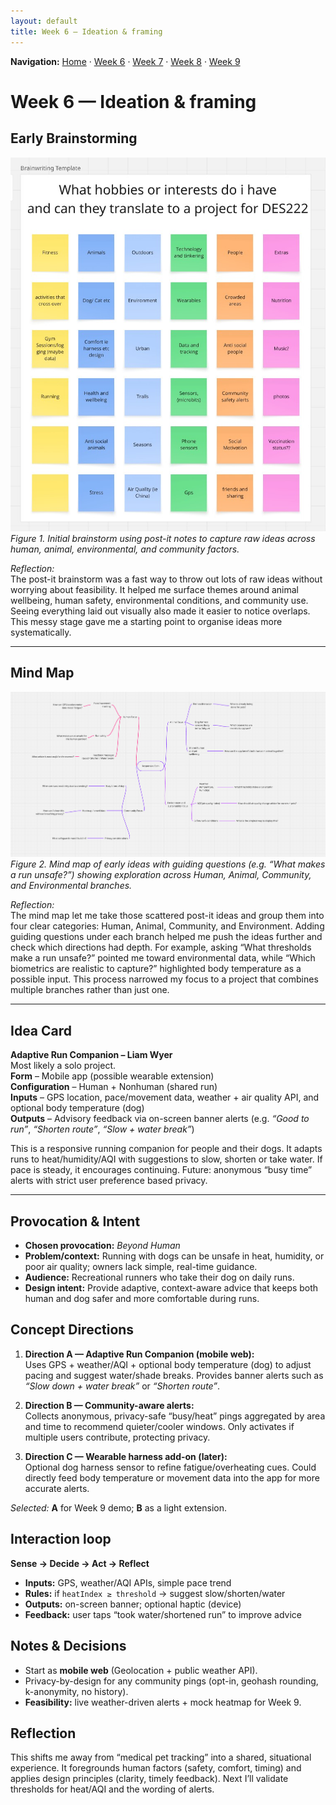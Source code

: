 ```yaml
---
layout: default
title: Week 6 — Ideation & framing
---
```


**Navigation:** [Home](/Process-Journal-Task-2/) · [Week 6](./week6) · [Week 7](./week7) · [Week 8](./week8) · [Week 9](./week9)

# Week 6 — Ideation & framing

## Early Brainstorming

![Post-it brainstorm](../assets/images/week6-brainstorm.jpg)  
*Figure 1. Initial brainstorm using post-it notes to capture raw ideas across human, animal, environmental, and community factors.*

*Reflection:*  
The post-it brainstorm was a fast way to throw out lots of raw ideas without worrying about feasibility. It helped me surface themes around animal wellbeing, human safety, environmental conditions, and community use. Seeing everything laid out visually also made it easier to notice overlaps. This messy stage gave me a starting point to organise ideas more systematically.

---

## Mind Map

![Mind map](../assets/images/week6-mindmap.jpg)  
*Figure 2. Mind map of early ideas with guiding questions (e.g. “What makes a run unsafe?”) showing exploration across Human, Animal, Community, and Environmental branches.*

*Reflection:*  
The mind map let me take those scattered post-it ideas and group them into four clear categories: Human, Animal, Community, and Environment. Adding guiding questions under each branch helped me push the ideas further and check which directions had depth. For example, asking “What thresholds make a run unsafe?” pointed me toward environmental data, while “Which biometrics are realistic to capture?” highlighted body temperature as a possible input. This process narrowed my focus to a project that combines multiple branches rather than just one.

---


## Idea Card
**Adaptive Run Companion – Liam Wyer**  
Most likely a solo project.  
**Form** – Mobile app (possible wearable extension)  
**Configuration** – Human + Nonhuman (shared run)  
**Inputs** – GPS location, pace/movement data, weather + air quality API, and optional body temperature (dog)  
**Outputs** – Advisory feedback via on-screen banner alerts (e.g. *“Good to run”*, *“Shorten route”*, *“Slow + water break”*)
  

This is a responsive running companion for people and their dogs. It adapts runs to heat/humidity/AQI with suggestions to slow, shorten or take water. If pace is steady, it encourages continuing. Future: anonymous “busy time” alerts with strict user preference based privacy.

---

## Provocation & Intent
- **Chosen provocation:** *Beyond Human*  
- **Problem/context:** Running with dogs can be unsafe in heat, humidity, or poor air quality; owners lack simple, real-time guidance.  
- **Audience:** Recreational runners who take their dog on daily runs.  
- **Design intent:** Provide adaptive, context-aware advice that keeps both human and dog safer and more comfortable during runs.

## Concept Directions
1. **Direction A — Adaptive Run Companion (mobile web):**  
   Uses GPS + weather/AQI + optional body temperature (dog) to adjust pacing and suggest water/shade breaks. Provides banner alerts such as *“Slow down + water break”* or *“Shorten route”*.

2. **Direction B — Community-aware alerts:**  
   Collects anonymous, privacy-safe “busy/heat” pings aggregated by area and time to recommend quieter/cooler windows. Only activates if multiple users contribute, protecting privacy.

3. **Direction C — Wearable harness add-on (later):**  
   Optional dog harness sensor to refine fatigue/overheating cues. Could directly feed body temperature or movement data into the app for more accurate alerts.
 

*Selected:* **A** for Week 9 demo; **B** as a light extension.

## Interaction loop
**Sense → Decide → Act → Reflect**  
- **Inputs:** GPS, weather/AQI APIs, simple pace trend  
- **Rules:** if `heatIndex ≥ threshold` → suggest slow/shorten/water  
- **Outputs:** on-screen banner; optional haptic (device)  
- **Feedback:** user taps “took water/shortened run” to improve advice

## Notes & Decisions
- Start as **mobile web** (Geolocation + public weather API).
- Privacy-by-design for any community pings (opt-in, geohash rounding, k-anonymity, no history).
- **Feasibility:** live weather-driven alerts + mock heatmap for Week 9.

## Reflection
This shifts me away from “medical pet tracking” into a shared, situational experience. It foregrounds human factors (safety, comfort, timing) and applies design principles (clarity, timely feedback). Next I’ll validate thresholds for heat/AQI and the wording of alerts.

